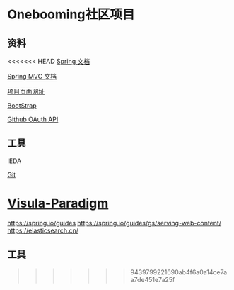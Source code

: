 # Onebooming社区项目


## 资料

<<<<<<< HEAD
[Spring 文档](https://spring.io/guides)

[Spring MVC 文档](https://spring.io/guides/gs/serving-web-content/)

[项目页面网址](https://elasticsearch.cn/)

[BootStrap](https://www.bootcss.com/)

[Github OAuth API](https://developer.github.com/apps/building-oauth-apps/creating-an-oauth-app/)

## 工具

IEDA

[Git]()

[Visula-Paradigm]()
=======
https://spring.io/guides
https://spring.io/guides/gs/serving-web-content/
https://elasticsearch.cn/

## 工具
>>>>>>> 9439799221690ab4f6a0a14ce7aa7de451e7a25f
